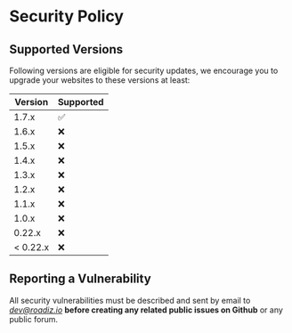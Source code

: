 # Security Policy

## Supported Versions

Following versions are eligible for security updates, we encourage you to upgrade your websites to these versions at least:

| Version  | Supported          |
|----------| ------------------ |
| 1.7.x    | :white_check_mark: |
| 1.6.x    | :x:                |
| 1.5.x    | :x:                |
| 1.4.x    | :x:                |
| 1.3.x    | :x:                |
| 1.2.x    | :x:                |
| 1.1.x    | :x:                |
| 1.0.x    | :x:                |
| 0.22.x   | :x:                |
| < 0.22.x | :x:                |

## Reporting a Vulnerability

All security vulnerabilities must be described and sent by email to *dev@roadiz.io* **before creating any related public issues on Github** or any public forum. 
